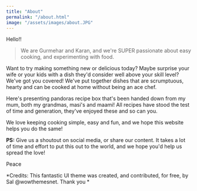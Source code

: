 ```yaml
---
title: "About"
permalink: "/about.html"
image: "/assets/images/about.JPG"
---
```


Hello!!

> We are Gurmehar and Karan, and we're SUPER passionate about easy cooking, and experimenting with food. 

Want to try making something new or delicious today? Maybe surprise your wife or your kids with a dish they'd consider well above your skill level? We've got you covered! We've put together dishes that are scrumptuous, hearty and can be cooked at home without being an ace chef. 

Here's presenting pandoras recipe box that's been handed down from my mum, both my grandmas, masi's and maami! All recipes have stood the test of time and generation, they've enjoyed these and so can you. 

We love keeping cooking simple, easy and fun, and we hope this website helps you do the same! 

**PS:** Give us a shoutout on social media, or share our content. It takes a lot of time and effort to put this out to the world, and we hope you'd help us spread the love!

Peace 
<i class="fa fa-hand-peace"></i>







<div class="small text-muted">*Credits: This fantastic UI theme was created, and contributed, for free, by Sal @wowthemesnet. Thank you <i class="fas fa-coffee"></i>* </div>
